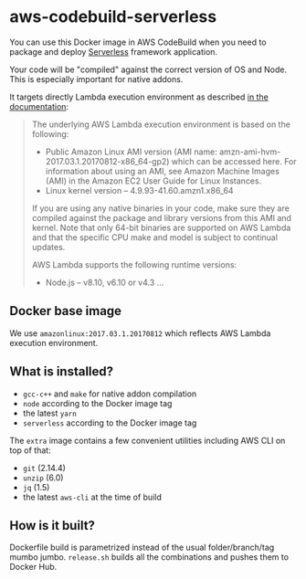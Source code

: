 # aws-codebuild-serverless
You can use this Docker image in AWS CodeBuild when you need to package and deploy [Serverless](https://serverless.com/) framework application.

Your code will be "compiled" against the correct version of OS and Node. This is especially important for native addons.

It targets directly Lambda execution environment as described [in the documentation](https://docs.aws.amazon.com/lambda/latest/dg/current-supported-versions.html):

>The underlying AWS Lambda execution environment is based on the following:
> * Public Amazon Linux AMI version (AMI name: amzn-ami-hvm-2017.03.1.20170812-x86_64-gp2) which can be accessed here.
>   For information about using an AMI, see Amazon Machine Images (AMI) in the Amazon EC2 User Guide for Linux Instances.
> * Linux kernel version – 4.9.93-41.60.amzn1.x86_64
>
>If you are using any native binaries in your code, make sure they are compiled against the package and library versions from this AMI and kernel. Note that only 64-bit binaries are supported on AWS Lambda and that the specific CPU make and model is subject to continual updates.
>
>AWS Lambda supports the following runtime versions:
>
> * Node.js – v8.10, v6.10 or v4.3
> ...

## Docker base image
We use `amazonlinux:2017.03.1.20170812` which reflects AWS Lambda execution environment.

## What is installed?
* `gcc-c++` and `make` for native addon compilation
* `node` according to the Docker image tag
* the latest `yarn`
* `serverless` according to the Docker image tag

The `extra` image contains a few convenient utilities including AWS CLI on top of that:
* `git` (2.14.4)
* `unzip` (6.0)
* `jq` (1.5)
* the latest `aws-cli` at the time of build

## How is it built?
Dockerfile build is parametrized instead of the usual folder/branch/tag mumbo jumbo. `release.sh` builds all the combinations and pushes them to Docker Hub.
